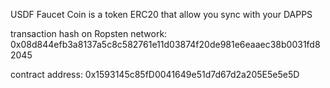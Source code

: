 USDF Faucet Coin is a token ERC20 that allow you sync with your DAPPS


transaction hash on Ropsten network: 0x08d844efb3a8137a5c8c582761e11d03874f20de981e6eaaec38b0031fd82045

contract address: 0x1593145c85fD0041649e51d7d67d2a205E5e5e5D
